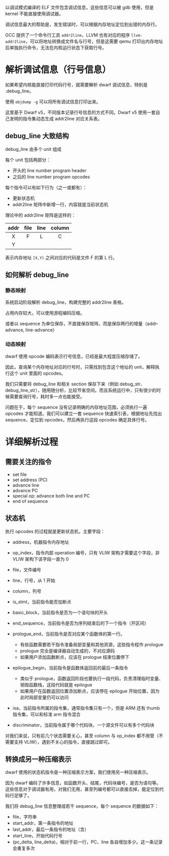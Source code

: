 以调试模式编译的 ELF 文件包含调试信息，这些信息可以被 gdb 使用，但是 kernel 不能直接使用调试器。

调试信息最大的帮助是，发生错误时，可以根据内存地址定位到出错的内存行。

GCC 提供了一个命令行工具 `addr2line`，LLVM 也有对应的程序 `llvm-addr2line`，可以将地址转换成文件名与行号，但是这需要 qemu 打印出内存地址后单独执行命令，无法在内核运行状态下获取行号。

# 解析调试信息（行号信息）

如果希望内核能直接打印代码行号，就需要解析 dwarf 调试信息，特别是 .debug_line。

使用 `objdump -g` 可以将所有调试信息打印出来。

这里基于 Dwarf v5，不同版本记录行号信息的方式不同。Dwarf v5 使用一套自己发明的指令集动态生成 addr2line 对应关系表。

## debug_line 大致结构

debug_line 由多个 unit 组成

每个 unit 包括两部分：
- 开头的 line number program header
- 之后的 line number program opcodes

每个指令可以有如下行为（之一或都有）：
- 更新状态机
- addr2line 矩阵中新增一行，内容就是当前状态机

理论中的 addr2line 矩阵是这样的：

| addr | file | line | column |
|:----:|:----:|:----:|:------:|
|  X   |  F   |  L   |   C    |
|  Y   |      |      |        |

表示内存地址 `[X,Y)` 之间对应的代码是文件 F 的第 L 行。

## 如何解析 debug_line

### 静态映射

系统启动阶段解析 debug_line，构建完整的 addr2line 表格。

占用内存较大，可以使用游程编码压缩。

或者以 sequence 为单位保存，不直接保存矩阵，而是保存两行的增量（addr-advance, line-advance）

### 动态映射

dwarf 使用 opcode 编码表示行号信息，已经是最大程度压缩存储了。

因此，查询某个内存地址对应的行号时，只需找到包含这个地址的 unit，解释执行这个 unit 里面的 opcodes。

我们只需要将 debug_line 和相关 section 保存下来（例如 debug_str、debug_line_str），随用随分析，比较节省空间。而且系统运行中，只有很少的时候需要查询行号，耗时多一点也能接受。

问题在于，每个 sequence 没有记录明确的内存地址范围，必须执行一遍 opcodes 才能知道。我们可以建立一套 sequence 快速索引表，根据地址先找出 sequence，定位到 opcodes，然后再执行这段 opcodes 确定具体行号。

# 详细解析过程

## 需要关注的指令

- set file
- set address (PC)
- advance line
- advance PC
- special op: advance both line and PC
- end of sequence

## 状态机

执行 opcodes 的过程就是更新状态机，主要字段：

- address，机器指令内存地址
- op_index，指令内部 operation 编号，只有 VLIW 架构才需要这个字段，非 VLIW 架构下该字段一直为 0
- file，文件编号
- line，行号，从 1 开始
- column，列号

- is_stmt，当前指令能否加断点
- basic_block，当前指令是否为一个语句块的开头
- end_sequence，当前指令是否为序列结束后的下一个指令（开区间）
- prologue_end，当前指令是否对应某个函数体的第一行。
    - 有些函数需要若干指令准备局部变量和其他资源，这些指令程作 prologue
    - prologue 完全是编译器自动生成的，不对应源码
    - 如果用户添加函数断点，应该在 prologue 结束位置停下
- epilogue_begin，当前指令是函数体返回前的最后一条指令
    - 类似于 prologue，函数返回阶段也要执行一段代码，负责清理临时变量、销毁函数栈，这段代码就是 epilogue
    - 如果用户在函数返回位置添加断点，应该停在 epilogue 开始位置，因为此时局部变量仍可以访问
- isa，当前指令所属的指令集，通常指令集只有一个，但是 ARM 还有 thumb 指令集，可以和标准 arm 指令混合
- discriminator，当前指令属于哪个代码块，一个源文件可以有多个代码块

对我们来说，只有前几个状态需要关心，甚至 column 与 op_index 都不用管（不需要支持 VLIW），遇到不关心的指令，直接跳过即可。

## 转换成另一种压缩表示

dwarf 使用的状态机指令是一种压缩表示方案，我们使用另一种压缩表示。

因为 dwarf 编码了许多信息，如函数开头、结尾，代码块编号，是否为语句等。这些信息对于调试器有用，对我们无用，甚至列编号都可以直接去掉，能定位到代码行足够了。

我们将 debug_line 信息整理成若干 sequence，每个 sequence 的数据如下：

- file，字符串
- start_addr，第一条指令的地址
- last_addr，最后一条指令的地址（含）
- start_line，开始代码行号
- (pc_delta, line_delta)，相对于前一行，PC、line 各自增加多少。这一条记录会重复多次


